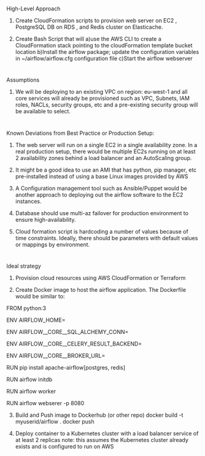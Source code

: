 #
High-Level Approach
1) Create CloudFormation scripts to provision web server on EC2 , PostgreSQL DB on RDS , and Redis cluster on Elasticache.

2) Create Bash Script that will 
	a)use the AWS CLI to create a CloudFormation stack pointing to the cloudFormation template bucket location
	b)Install the airflow package; update the configuration variables in ~/airflow/airflow.cfg configuration file 
	c)Start the airflow webserver

#
Assumptions
1) We will be deploying to an existing VPC on region: eu-west-1 and all core services will already be provisioned such as VPC, Subnets, IAM roles, NACLs, security groups, etc and a pre-existing security group will be available to select.

#
Known Deviations from Best Practice or Production Setup:
1) The web server will run on a single EC2 in a single availability zone.  In a real production setup, there would be multiple EC2s running on at least 2 availability zones behind a load balancer and an AutoScaling group.

2) It might be a good idea to use an AMI that has python, pip manager, etc pre-installed instead of using a base Linux images provided by AWS

3) A Configuration management tool such as Ansible/Puppet would be another approach to deploying out the airflow software to the EC2 instances.

4) Database should use multi-az failover for production environment to ensure high-availability.

5) Cloud formation script is hardcoding a number of values because of time constraints.  Ideally, there should be parameters with default values or mappings by environment.

#
Ideal strategy
1) Provision cloud resources using AWS CloudFormation or Terraform

2) Create Docker image to host the airflow application.  The Dockerfile would be similar to:

FROM python:3

ENV AIRFLOW_HOME=<arg>

ENV AIRFLOW__CORE__SQL_ALCHEMY_CONN=<arg>

ENV AIRFLOW__CORE__CELERY_RESULT_BACKEND=<arg>

ENV AIRFLOW__CORE__BROKER_URL=<arg>

RUN pip install apache-airflow[postgres, redis]

RUN airflow initdb

RUN airflow worker

RUN airflow webserer -p 8080


3) Build and Push image to Dockerhub (or other repo)
docker build -t myuserid/airflow .
docker push

4) Deploy container to a Kubernetes cluster with a load balancer service of at least 2 replicas
note: this assumes the Kubernetes cluster already exists and is configured to run on AWS
